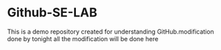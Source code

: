 # Github-SE-LAB
This is a demo repository created for understanding GitHub.modification done by tonight all the modification will be done here
